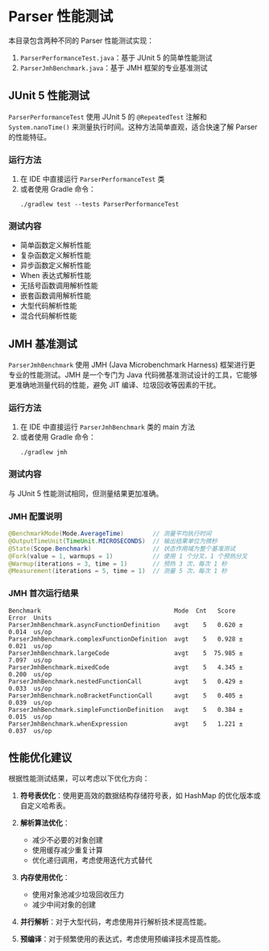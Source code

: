 # Parser 性能测试

本目录包含两种不同的 Parser 性能测试实现：

1. `ParserPerformanceTest.java`：基于 JUnit 5 的简单性能测试
2. `ParserJmhBenchmark.java`：基于 JMH 框架的专业基准测试

## JUnit 5 性能测试

`ParserPerformanceTest` 使用 JUnit 5 的 `@RepeatedTest` 注解和 `System.nanoTime()` 来测量执行时间。这种方法简单直观，适合快速了解 Parser 的性能特征。

### 运行方法

1. 在 IDE 中直接运行 `ParserPerformanceTest` 类
2. 或者使用 Gradle 命令：
   ```
   ./gradlew test --tests ParserPerformanceTest
   ```

### 测试内容

- 简单函数定义解析性能
- 复杂函数定义解析性能
- 异步函数定义解析性能
- When 表达式解析性能
- 无括号函数调用解析性能
- 嵌套函数调用解析性能
- 大型代码解析性能
- 混合代码解析性能

## JMH 基准测试

`ParserJmhBenchmark` 使用 JMH (Java Microbenchmark Harness) 框架进行更专业的性能测试。JMH 是一个专门为 Java 代码微基准测试设计的工具，它能够更准确地测量代码的性能，避免 JIT 编译、垃圾回收等因素的干扰。

### 运行方法

1. 在 IDE 中直接运行 `ParserJmhBenchmark` 类的 main 方法
2. 或者使用 Gradle 命令：
   ```
   ./gradlew jmh
   ```

### 测试内容

与 JUnit 5 性能测试相同，但测量结果更加准确。

### JMH 配置说明

```java
@BenchmarkMode(Mode.AverageTime)        // 测量平均执行时间
@OutputTimeUnit(TimeUnit.MICROSECONDS)  // 输出结果单位为微秒
@State(Scope.Benchmark)                 // 状态作用域为整个基准测试
@Fork(value = 1, warmups = 1)           // 使用 1 个分叉，1 个预热分叉
@Warmup(iterations = 3, time = 1)       // 预热 3 次，每次 1 秒
@Measurement(iterations = 5, time = 1)  // 测量 5 次，每次 1 秒
```

### JMH 首次运行结果

```
Benchmark                                     Mode  Cnt   Score   Error  Units
ParserJmhBenchmark.asyncFunctionDefinition    avgt    5   0.620 ± 0.014  us/op
ParserJmhBenchmark.complexFunctionDefinition  avgt    5   0.928 ± 0.021  us/op
ParserJmhBenchmark.largeCode                  avgt    5  75.985 ± 7.097  us/op
ParserJmhBenchmark.mixedCode                  avgt    5   4.345 ± 0.200  us/op
ParserJmhBenchmark.nestedFunctionCall         avgt    5   0.429 ± 0.033  us/op
ParserJmhBenchmark.noBracketFunctionCall      avgt    5   0.405 ± 0.039  us/op
ParserJmhBenchmark.simpleFunctionDefinition   avgt    5   0.384 ± 0.015  us/op
ParserJmhBenchmark.whenExpression             avgt    5   1.221 ± 0.037  us/op
```

## 性能优化建议

根据性能测试结果，可以考虑以下优化方向：

1. **符号表优化**：使用更高效的数据结构存储符号表，如 HashMap 的优化版本或自定义哈希表。

2. **解析算法优化**：
   - 减少不必要的对象创建
   - 使用缓存减少重复计算
   - 优化递归调用，考虑使用迭代方式替代

3. **内存使用优化**：
   - 使用对象池减少垃圾回收压力
   - 减少中间对象的创建

4. **并行解析**：对于大型代码，考虑使用并行解析技术提高性能。

5. **预编译**：对于频繁使用的表达式，考虑使用预编译技术提高性能。